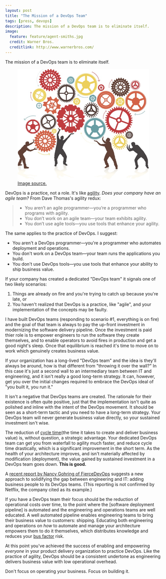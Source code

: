 ```yaml
---
layout: post
title: "The Mission of a DevOps Team"
tags: [press, devops]
description: The mission of a DevOps team is to eliminate itself.
image:
  feature: feature/agent-smiths.jpg
  credit: Warner Bros.
  creditlink: http://www.warnerbros.com/
---
```


The mission of a DevOps team is to eliminate itself.

<figure>
    <img src="/images/for-posts/devops-gears-team.jpg" alt="DevOps as a Team (DOaaT)" />
    <figcaption>
        <a href="http://blog.smartbear.com/apm/why-todays-apm-solutions-arent-optimized-for-devops/">Image source.</a>
    </figcaption>
</figure>

DevOps is a practice, not a role. It's like [agility]. _Does your company have an agile team?_ From Dave Thomas's agility redux:

> * You aren’t an agile programmer—you’re a programmer who programs with agility.
> * You don’t work on an agile team—your team exhibits agility.
> * You don’t use agile tools—you use tools that enhance your agility.

The same applies to the practice of DevOps. I suggest:

* You aren't a DevOps programmer—you're a programmer who automates deployment and operations.
* You don't work on a DevOps team—your team runs the applications you build.
* You don't use DevOps tools—you use tools that enhance your ability to ship business value.

If your company has created a dedicated "DevOps team" it signals one of two likely scenarios:

1. Things are already on fire and you're trying to catch up because you're late, or
2. You haven't realized that DevOps is a practice, like "agile", and your implementation of the concepts may be faulty.

I have built DevOps teams (responding to scenario #1, everything is on fire) and the goal of that team is always to pay the up-front investment in modernizing the software delivery pipeline. Once the investment is paid thier role is to empower engineers to run the software they create themselves, and to enable operators to avoid fires in production and get a good night's sleep. Once that equilibrium is reached it's time to move on to work which genuinely creates business value.

If your organization has a long-lived "DevOps team" and the idea is they'll always be around, how is that different from "throwing it over the wall?" In this case it's just a second wall to an intermediary team between IT and engineering, and it isn't really a good long-term strategy. It can, however, get you over the initial changes required to embrace the DevOps ideal of "you built it, you run it."

It isn't a negative that DevOps teams are created. The rationale for their existence is often quite positive, just that the implementation isn't quite as polished and inline with the intent of the DevOps movement. It should be seen as a short-term tactic and you need to have a long-term strategy. Your DevOps team will never generate business value directly, so your sustained investment isn't wise.

The reduction of [cycle time](the time it takes to create and deliver business value) is, without question, a strategic advantage. Your dedicated DevOps team can get you from waterfall to agility much faster, and reduce cycle time drastically, which is a significant improvement in the short term. As the health of your architecture improves, and isn't materially affected by modification (deployment), the value gained by sustained investment in a DevOps team goes down. **This is good.**

A [recent report by Nancy Gohring of FierceDevOps](http://www.fiercedevops.com/story/newest-member-your-devops-team-may-be-someone-business/2015-07-16) suggests a new approach to solidifying the gap between engineering and IT: adding business people to its DevOps teams. (This reporting is not confirmed by Netflix, the company cited as its example.)

If you have a DevOps team their focus should be the reduction of operational costs over time, to the point where the [software deployment pipeline] is automated and the engineering and operations teams are well educated. A well automated pipeline enables engineering teams to bring their business value to customers: shipping. Educating both engineering and operations on _how_ to automate and manage your architecture empowers them to do it themselves, which distributes knowledge and reduces your [bus factor] risk.

At this point you've achieved the success of enabling and empowering _everyone_ in your product delivery organization to practice DevOps. Like the practice of agility, DevOps should be a consistent undertone as engineering delivers business value with low operational overhead.

Don't focus on operating your business. Focus on building it.

[agility]: http://pragdave.me/blog/2014/03/04/time-to-kill-agile/
[bus factor]: https://en.wikipedia.org/wiki/Bus_factor
[cycle time]: https://en.wikipedia.org/wiki/Cycle_time_variation
[software delivery pipeline]: https://en.wikipedia.org/wiki/Continuous_delivery
